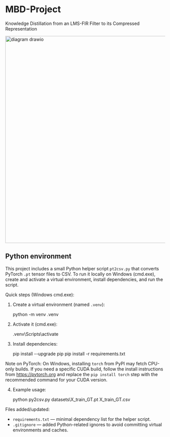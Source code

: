 # MBD-Project
Knowledge Distillation from an LMS-FIR Filter to its Compressed Representation

<img width="822" height="652" alt="diagram drawio" src="https://github.com/user-attachments/assets/588b247b-b10c-4d23-b0f8-bcccc2ce71cc" />


## Python environment

This project includes a small Python helper script `pt2csv.py` that converts PyTorch `.pt` tensor files to CSV. To run it locally on Windows (cmd.exe), create and activate a virtual environment, install dependencies, and run the script.

Quick steps (Windows cmd.exe):

1. Create a virtual environment (named `.venv`):

	python -m venv .venv

2. Activate it (cmd.exe):

	.venv\Scripts\activate

3. Install dependencies:

	pip install --upgrade pip
	pip install -r requirements.txt

Note on PyTorch: On Windows, installing `torch` from PyPI may fetch CPU-only builds. If you need a specific CUDA build, follow the install instructions from https://pytorch.org and replace the `pip install torch` step with the recommended command for your CUDA version.

4. Example usage:

	python py2csv.py datasets\\X_train_GT.pt X_train_GT.csv

Files added/updated:

- `requirements.txt` — minimal dependency list for the helper script.
- `.gitignore` — added Python-related ignores to avoid committing virtual environments and caches.
